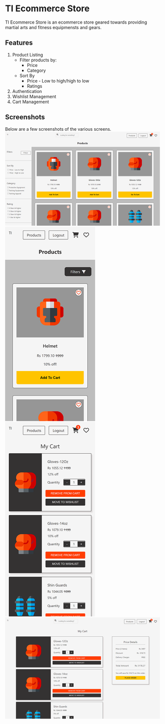 # TI Ecommerce Store

TI Ecommerce Store is an ecommerce store geared towards providing martial arts and fitness equipmensts and gears.

## Features
1. Product Listing
    - Filter products by:
        - Price
        - Category
    - Sort By
        - Price - Low to high/high to low
        - Ratings
2. Authentication
3. Wishlist Management
4. Cart Management

## Screenshots
Below are a few screenshots of the various screens.  
![products](https://raw.githubusercontent.com/tanveertkd/ti-ecom-shop/documentation/README/1.prod.png)  
![products-res](https://raw.githubusercontent.com/tanveertkd/ti-ecom-shop/documentation/README/1.prod-res.png)  
![cart](https://raw.githubusercontent.com/tanveertkd/ti-ecom-shop/documentation/README/2.cart.png)  
![cart-res](https://raw.githubusercontent.com/tanveertkd/ti-ecom-shop/documentation/README/2.cart-res.png)  
